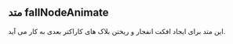 ## متد fallNodeAnimate

این متد برای ایجاد افکت انفجار و ریختن بلاک های کاراکتر بعدی به کار می آید.

